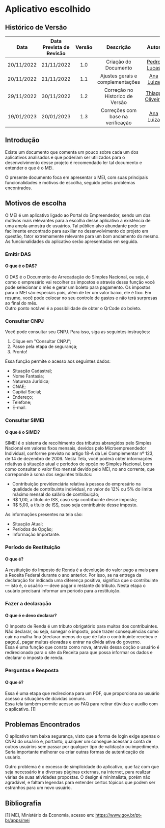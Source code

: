 # Aplicativo escolhido

## <a>Histórico de Versão</a>

|Data|Data Prevista de Revisão|Versão|Descrição|Autor|Revisor|
| :----------: |:----------:| :------: | :-----------: | :---------: |:---------: |
|20/11/2022|21/11/2022|1.0|Criação do Documento| [Pedro Lucas](https://github.com/PedroLSF)|[Ana Luiza](https://github.com/AnHoff)
|20/11/2022|21/11/2022|1.1|Ajustes gerais e complementações| [Ana Luiza](https://github.com/AnHoff)|[Pedro Lucas](https://github.com/PedroLSF)
|29/11/2022|30/11/2022|1.2|Correção no Historico de Versão| [Thiago Oliveira](https://github.com/Thiab394)|[João Lucas](https://github.com/HacKairos)
|19/01/2023|20/01/2023|1.3|Correções com base na verificação| [Ana Luiza](https://github.com/AnHoff)|

## <a>Introdução</a>
Existe um documento que comenta um pouco sobre cada um dos aplicativos analisados e que poderiam ser utilizados para o desenvolvimento desse projeto é recomendado ler tal documento e entender o que é o MEI.

O presente documento foca em apresentar o MEI, com suas principais funcionalidades e motivos de escolha, seguido pelos problemas encontrados.

## <a>Motivos de escolha</a>
O MEI é um aplicativo ligado ao Portal do Empreendedor, sendo um dos motivos mais relevantes para a escolha desse aplicativo a existência de uma ampla amostra de usuários. Tal público alvo abundante pode ser facilmente encontrado para auxiliar no desenvolvimento do projeto em questão, fator extremamente relevante para um bom andamento do mesmo. As funcionalidades do aplicativo serão apresentadas em seguida.

### <a>Emitir DAS</a>
#### <a>O que é o DAS?</a>
O DAS é o Documento de Arrecadação do Simples Nacional, ou seja, é como o empresário vai recolher os impostos e através dessa função você pode selecionar o mês e gerar um boleto para pagamento. Os impostos para o MEI são especiais pois, além de ter um valor baixo, ele é fixo. Em resumo, você pode colocar no seu controle de gastos e não terá surpresas ao final do mês.
<br>
Outro ponto notável é a possibilidade de obter o QrCode do boleto.

### <a>Consultar CNPJ</a>
Você pode consultar seu CNPJ. Para isso, siga as seguintes instruções:
<br>

1. Clique em "Consultar CNPJ";
2. Passe pela etapa de segurança;
3. Pronto!

Essa função permite o acesso aos seguintes dados:
<br>

* Situação Cadastral;
* Nome Fantasia;
* Natureza Jurídica;
* CNAE;
* Capital Social;
* Endereço;
* Telefone;
* E-mail.

### <a>Consultar SIMEI</a>
#### <a>O que é o SIMEI?</a>
SIMEI é o sistema de recolhimento dos tributos abrangidos pelo Simples Nacional em valores fixos mensais, devidos pelo Microempreendedor Individual, conforme previsto no artigo 18-A da Lei Complementar nº 123, de 14 de dezembro de 2006. Nesta Tela, você poderá obter informações relativas à situação atual e períodos de opção no Simples Nacional, bem como consultar o valor fixo mensal devido pelo MEI, no ano corrente, que correponde à soma dos seguintes tributos:
<br>

* Contribuição previdenciária relativa à pessoa do empresário na qualidade de contribuinte individual, no valor de 12% ou 5% do limite máximo mensal do salário de contribuição;
* R$ 1,00, a título de ISS, caso seja contribuinte desse imposto;
* R$ 5,00, a título de ISS, caso seja contribuinte desse imposto.

As informações presentes na tela são:
<br>

* Situação Atual;
* Períodos de Opção;
* Informação Importante.

### <a>Período de Restituição</a>
#### <a>O que é?</a>
A restituição do Imposto de Renda é a devolução do valor pago a mais para a Receita Federal durante o ano anterior. Por isso, se na entrega da declaração for indicada uma diferença positiva, significa que o contribuinte — isto é, o usuário — deve pagar o restante do tributo. Nesta etapa o usuário precisará informar um período para a restituição.

### <a>Fazer a declaração</a>
#### <a>O que é e devo declarar?</a>
O Imposto de Renda é um tributo obrigatório para muitos dos contribuintes. Não declarar, ou seja, sonegar o imposto, pode trazer consequências como cair na malha fina (declarar menos do que de fato o contribuinte recebeu e pagou), pagar multas elevadas e entrar na dívida ativa do governo.
<br>
Essa é uma função que consta como nova, através dessa opção o usuário é redirecionado para o site da Receita para que possa informar os dados e declarar o imposto de renda.

### <a>Perguntas e Resposta</a>
#### <a>O que é?</a>
Essa é uma etapa que redireciona para um PDF, que proporciona ao usuário acesso a situações de dúvidas comuns.
<br>
Essa tela também permite acesso ao FAQ para retirar dúvidas e auxílio com o aplicativo. [1]

## <a>Problemas Encontrados</a>
O aplicativo tem baixa segurança, visto que a forma de login exige apenas o CNPJ do usuário e, portanto, qualquer um consegue acessar a conta de outros usuários sem passar por qualquer tipo de validação ou impedimento. Seria importante melhorar ou criar outras formas de autenticação de usuário.

Outro problema é o excesso de simplicidade do aplicativo, que faz com que seja necessário ir a diversas páginas externas, na internet, para realizar várias de suas atividades propostas. O design é minimalista, porém não agradável, e faltam legendas para entender certos tópicos que podem ser estranhos para um novo usuário.

## <a>Bibliografia</a>

[1] MEI, Ministério da Economia, acesso em: https://www.gov.br/pt-br/apps/mei